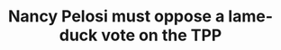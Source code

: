 ---
layout: post
title: Nancy Pelosi must oppose a lame-duck vote on the TPP
screenshot_url: ./images/preview-pelosi.png

text:

video-url: dKvSGeDnkXs
---